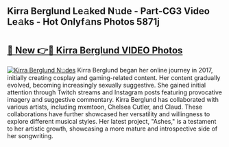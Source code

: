 ## Kirra Berglund Le𝚊ked N𝚞de - Part-CG3 Video Le𝚊ks - Hot Onlyf𝚊ns Photos 5871j

# <h2><a href="http://ab45788.deff.icu/?id=Kirra+Berglund">🔗 New 👉🔴 Kirra Berglund VIDEO Photos</a></h2>

[![Kirra Berglund N𝚞des](https://i.imgur.com/rIISA9y.gif)](http://ab45788.deff.icu/?id=Kirra+Berglund)
Kirra Berglund began her online journey in 2017, initially creating cosplay and gaming-related content. Her content gradually evolved, becoming increasingly sexually suggestive. She gained initial attention through Twitch streams and Instagram posts featuring provocative imagery and suggestive commentary. Kirra Berglund has collaborated with various artists, including mxmtoon, Chelsea Cutler, and Claud. These collaborations have further showcased her versatility and willingness to explore different musical styles. Her latest project, "Ashes," is a testament to her artistic growth, showcasing a more mature and introspective side of her songwriting.
